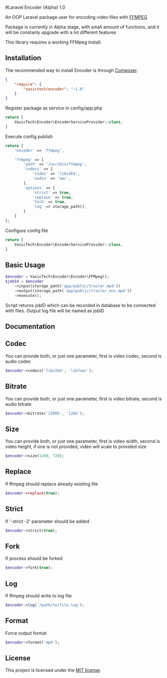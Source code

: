 #Laravel Encoder (Alpha) 1.0

An OOP Laravel package user for encoding video files with [FFMPEG](https://www.ffmpeg.org/)

Package is currently in Alpha stage, with small amount of functions, and it will be constanly upgrade with a lot different features

This library requires a working FFMpeg install.

## Installation

The recommended way to install Encoder is through [Composer](https://getcomposer.org).

```json
{
    "require": {
        "vasictech/encoder": "~1.0"
    }
}
```
 
Register package as service in config/app.php

```php
return [
    VasicTech\Encoder\EncoderServiceProvider::class,
]
```

Execute config publish

```php
return [
    'encoder' => 'ffmpeg',

    'ffmpeg' => [
        'path' => '/usr/bin/ffmpeg',
        'codecs' => [
            'video' => 'libx264',
            'audio' => 'aac',
        ],
        'options' => [
            'strict' => true,
            'replace' => true,
            'fork' => true,
            'log' => storage_path(),
        ]
    ]
];
```

Configure config file

```php
return [
    VasicTech\Encoder\EncoderServiceProvider::class,
]
```

## Basic Usage

```php
$encoder = VasicTech\Encoder\Encoder\FFMpeg();
$jobId = $encoder
    ->input(storage_path('app/public/trailer.mp4'))
    ->output(storage_path('app/public/trailer_enc.mp4'))
    ->execute();
```

Script returns jobID which can be recorded in database to be connected with files. Output log file will be named as jobID

## Documentation


## Codec
You can provide both, or just one parameter, first is video codec, second is audio codec

```php
$encoder->codecs('libx264', 'libfaac');
```

## Bitrate
You can provide both, or just one parameter, first is video bitrate, second is audio bitrate

```php
$encoder->bitrate('1200k', '128k');
```

## Size
You can provide both, or just one parameter, first is video width, second is video height, if one is not provided, video will scale to provided size

```php
$encoder->size(1280, 720);
```

## Replace
If ffmpeg should replace already existing file

```php
$encoder->replace(true);
```

## Strict
If '-strict -2' parameter should be added

```php
$encoder->strict(true);
```

## Fork
If process should be forked

```php
$encoder->fork(true);
```

## Log
If ffmpeg should write to log file

```php
$encoder->log('/path/to/file.log');
```

## Format
Force output format

```php
$encoder->format('mp4');
```

## License

This project is licensed under the [MIT license](http://opensource.org/licenses/MIT).
